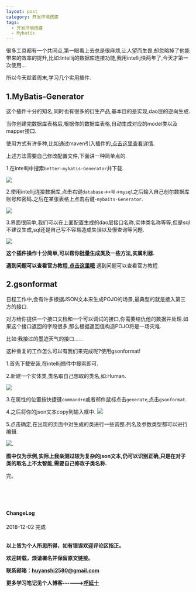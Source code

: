 ```yaml
---
layout: post
category: 开发环境搭建
tags:
  - 开发环境搭建
  - Mybatis
---
```


很多工具都有一个共同点,第一眼看上去总是很麻烦,让人望而生畏,却忽略掉了他能带来的效率的提升,比如:Intellij的数据库连接功能,我用intellij快两年了,今天才第一次使用...

所以今天趁着周末,学习几个实用插件.

## 1.MyBatis-Generator

这个插件十分的知名,同时也有很多的衍生产品,基本目的是实现,dao层的逆向生成.

当你创建完数据库表格后,根据你的数据库表格,自动生成对应的model类以及mapper接口.

使用方式有许多种,比如通过maven引入插件的,<a href="http://huihui.couplecoders.tech/2018/11/08/SpringBoot-mybatis%E9%80%86%E5%90%91%E7%94%9F%E6%88%90%E5%B7%A5%E5%85%B7/">点击这里查看详情</a>.

上述方法需要自己修改配置文件,下面讲一种简单点的.

1.在intellij中搜索`better-mybatis-Generator`并下载.

![](http://img.couplecoders.tech/markdown-img-paste-20181202214111434.png)

2.使用intellij连接数据库,点击右键`database`->`+号`->`mysql`之后输入自己创尔数据库账号和密码.之后在某张表格上点击右键-`mybaits-Generator`.

![](http://img.couplecoders.tech/markdown-img-paste-20181202222725354.png)


3.界面很简单,我们可以在上面配置生成的dao层接口名称,实体类名称等等,但是sql不建议生成,sql还是自己写不容易造成失误以及慢查询等问题.

![](http://img.couplecoders.tech/markdown-img-paste-20181202223025297.png)

**这个插件操作十分简单,可以帮你批量生成类及一些方法,实属利器.**


**遇到问题可以查看官方教程,<a href="https://github.com/kmaster/better-mybatis-generator">点击这里哦</a>**
遇到问题可以查看官方教程.

## 2.gsonformat

日程工作中,会有许多根据JSON文本来生成POJO的场景,最典型的就是接入第三方的接口.

对方给你提供一个接口文档和一个可以调试的接口,你需要结仇他的数据并处理.如果这个接口返回的字段很多,那么根据返回值构造POJO将是一场灾难.

比如:我接过的墨迹天气的接口......

这种重复的工作怎么可以有我们来完成呢?使用gsonformat!

1.首先下载安装,在intellij插件中搜索即可.

2.新建一个实体类,类名取自己想取的类名,如:Human.

![](http://img.couplecoders.tech/markdown-img-paste-20181202220414489.png)

3.在属性的位置按快捷键`command+n`或者邮件鼠标点击`generate`,点击`gsonformat`.

4.之后将你的json文本copy到输入框中.
![](http://img.couplecoders.tech/markdown-img-paste-2018120222072910.png)

5.点击确定,在出现的页面中对生成的类进行一些调整.列名及参数类型都可以进行编辑.

![](http://img.couplecoders.tech/markdown-img-paste-20181202220844749.png).

**图中仅为示例,实际上我亲测过较为复杂的json文本,仍可以识别正确,只是在对子类的取名上不太智能,需要自己修改子类名称.**

完。

<br>
<br>
<br>
<h4>ChangeLog</h4>
2018-12-02 完成
<br>
<br>


**以上皆为个人所思所得，如有错误欢迎评论区指正。**

**欢迎转载，烦请署名并保留原文链接。**

**联系邮箱：huyanshi2580@gmail.com**

**更多学习笔记见个人博客------><a href="{{ site.baseurl }}/">呼延十</a>**
